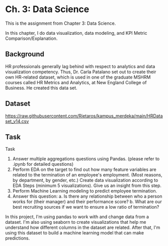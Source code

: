 # Ch. 3: Data Science
This is the assignment from Chapter 3: Data Science.

In this chapter, I do data visualization, data modeling, and KPI Metric Comparison/Explanation.

## Background
HR professionals generally lag behind with respect to analytics and data visualization competency. Thus, Dr. Carla Patalano set out to create their own HR-related dataset, which is used in one of the graduate MSHRM courses called HR Metrics and Analytics, at New England College of Business. He created this data set.

## Dataset
https://raw.githubusercontent.com/Rietaros/kampus_merdeka/main/HRDataset_v14.csv

## Task
Task
1. Answer multiple aggregations questions using Pandas. (please refer to .ipynb for detailed questions)
2. Perform EDA on the target to find out how many feature variables are related to the termination of an employee's employment. (Most reasons, by department, by gender, etc.) Create data visualization according to EDA Steps (minimum 5 visualizations). Give us an insight from this step.
3. Perform Machine Learning modeling to predict employee termination.
4. Answer this question:
  a. Is there any relationship between who a person works for (their manager) and their performance score?
  b. What are our best recruiting sources if we want to ensure a low ratio of termination?

In this project, I'm using pandas to work with and change data from a dataset. I'm also using seaborn to create visualizations that help me understand how different columns in the dataset are related. After that, I'm using this dataset to build a machine learning model that can make predictions.
